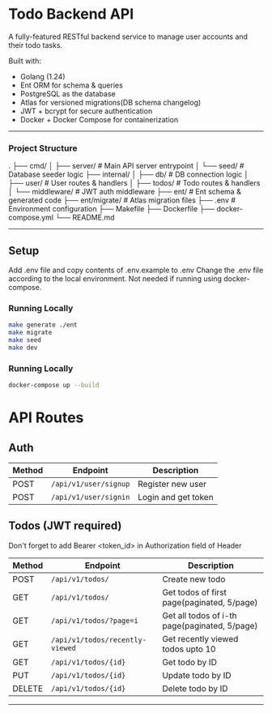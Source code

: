 
# Todo Backend API

A fully-featured RESTful backend service to manage user accounts and their todo tasks.

Built with:

-  Golang (1.24)
-  Ent ORM for schema & queries
-  PostgreSQL as the database
-  Atlas for versioned migrations(DB schema changelog)
-  JWT + bcrypt for secure authentication
-  Docker + Docker Compose for containerization

---

### Project Structure

.
├── cmd/
│ ├── server/ # Main API server entrypoint
│ └── seed/ # Database seeder logic
├── internal/
│ ├── db/ # DB connection logic
│ ├── user/ # User routes & handlers
│ ├── todos/ # Todo routes & handlers
│ └── middleware/ # JWT auth middleware
├── ent/ # Ent schema & generated code
├── ent/migrate/ # Atlas migration files
├── .env # Environment configuration
├── Makefile
├── Dockerfile
├── docker-compose.yml
└── README.md



---

## Setup
Add .env file and copy contents of .env.example to .env
Change the .env file according to the local environment. Not needed if running using docker-compose.	 

### Running Locally
```bash
make generate ./ent
make migrate
make seed
make dev
```
### Running Locally
```bash
docker-compose up --build
```


# API Routes

## Auth

| Method | Endpoint | Description |
|--------|----------|-------------|
| POST | `/api/v1/user/signup` | Register new user |
| POST | `/api/v1/user/signin` | Login and get token |


## Todos (JWT required)

Don't forget to add Bearer <token_id> in Authorization field of Header

| Method | Endpoint | Description |
|--------|----------|-------------|
| POST | `/api/v1/todos/` | Create new todo |
| GET | `/api/v1/todos/` | Get todos of first page(paginated, 5/page) |
| GET | `/api/v1/todos/?page=i` | Get all todos of i-th page(paginated, 5/page) |
| GET | `/api/v1/todos/recently-viewed` | Get recently viewed todos upto 10|
| GET | `/api/v1/todos/{id}` | Get todo by ID |
| PUT | `/api/v1/todos/{id}` | Update todo by ID |
| DELETE | `/api/v1/todos/{id}` | Delete todo by ID |



---


